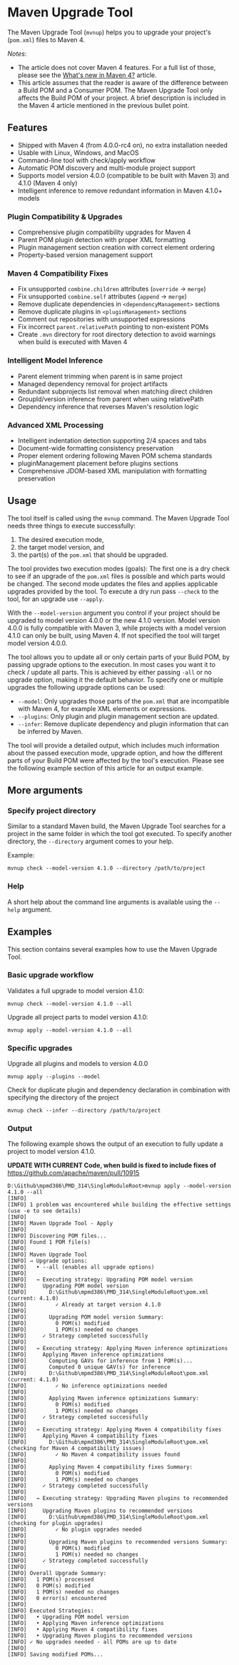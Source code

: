 # Maven Upgrade Tool

<!--
Licensed to the Apache Software Foundation (ASF) under one
or more contributor license agreements.  See the NOTICE file
distributed with this work for additional information
regarding copyright ownership.  The ASF licenses this file
to you under the Apache License, Version 2.0 (the
"License"); you may not use this file except in compliance
with the License.  You may obtain a copy of the License at

http://www.apache.org/licenses/LICENSE-2.0

Unless required by applicable law or agreed to in writing,
software distributed under the License is distributed on an
"AS IS" BASIS, WITHOUT WARRANTIES OR CONDITIONS OF ANY
KIND, either express or implied.  See the License for the
specific language governing permissions and limitations
under the License.
-->

The Maven Upgrade Tool (`mvnup`) helps you to upgrade your project's (`pom.xml`) files to Maven 4.

*Notes*:

- The article does not cover Maven 4 features.
  For a full list of those, please see the [What's new in Maven 4?](./whatsnewinmaven4.html) article.
- This article assumes that the reader is aware of the difference between a Build POM and a Consumer POM.
  The Maven Upgrade Tool only affects the Build POM of your project.
  A brief description is included in the Maven 4 article mentioned in the previous bullet point.

<!--MACRO{toc|fromDepth=2}-->

## Features

- Shipped with Maven 4 (from 4.0.0-rc4 on), no extra installation needed
- Usable with Linux, Windows, and MacOS
- Command-line tool with check/apply workflow
- Automatic POM discovery and multi-module project support
- Supports model version 4.0.0 (compatible to be built with Maven 3) and 4.1.0 (Maven 4 only)
- Intelligent inference to remove redundant information in Maven 4.1.0+ models

### Plugin Compatibility & Upgrades

- Comprehensive plugin compatibility upgrades for Maven 4
- Parent POM plugin detection with proper XML formatting
- Plugin management section creation with correct element ordering
- Property-based version management support

### Maven 4 Compatibility Fixes

- Fix unsupported `combine.children` attributes (`override` → `merge`)
- Fix unsupported `combine.self` attributes (`append` → `merge`)
- Remove duplicate dependencies in `<dependencyManagement>` sections
- Remove duplicate plugins in `<pluginManagement>` sections
- Comment out repositories with unsupported expressions
- Fix incorrect `parent.relativePath` pointing to non-existent POMs
- Create `.mvn` directory for root directory detection to avoid warnings when build is executed with Maven 4

### Intelligent Model Inference

- Parent element trimming when parent is in same project
- Managed dependency removal for project artifacts
- Redundant subprojects list removal when matching direct children
- GroupId/version inference from parent when using relativePath
- Dependency inference that reverses Maven's resolution logic

### Advanced XML Processing

- Intelligent indentation detection supporting 2/4 spaces and tabs
- Document-wide formatting consistency preservation
- Proper element ordering following Maven POM schema standards
- pluginManagement placement before plugins sections
- Comprehensive JDOM-based XML manipulation with formatting preservation

## Usage

The tool itself is called using the `mvnup` command.
The Maven Upgrade Tool needs three things to execute successfully:

1. The desired execution mode,
2. the target model version, and
3. the part(s) of the `pom.xml` that should be upgraded.

The tool provides two execution modes (goals):
The first one is a dry check to see if an upgrade of the `pom.xml` files is possible and which parts would be changed.
The second mode updates the files and applies applicable upgrades provided by the tool.
To execute a dry run pass `--check` to the tool, for an upgrade use `--apply`.

With the `--model-version` argument you control if your project should be upgraded to model version 4.0.0 or the new 4.1.0 version.
Model version 4.0.0 is fully compatible with Maven 3, while projects with a model version 4.1.0 can only be built, using Maven 4.
If not specified the tool will target model version 4.0.0.

The tool allows you to update all or only certain parts of your Build POM, by passing upgrade options to the execution.
In most cases you want it to check / update all parts.
This is achieved by either passing `-all` or no upgrade option, making it the default behavior.
To specify one or multiple upgrades the following upgrade options can be used:

- `--model`: Only upgrades those parts of the `pom.xml` that are incompatible with Maven 4, for example XML elements or expressions.
- `--plugins`: Only plugin and plugin management section are updated.
- `--infer`: Remove duplicate dependency and plugin information that can be inferred by Maven.

The tool will provide a detailed output, which includes much information about the passed execution mode, upgrade option, and how the different parts of your Build POM were affected by the tool's execution.
Please see the following example section of this article for an output example.

## More arguments

### Specify project directory

Similar to a standard Maven build, the Maven Upgrade Tool searches for a project in the same folder in which the tool got executed.
To specify another directory, the `--directory` argument comes to your help.

Example:

```
mvnup check --model-version 4.1.0 --directory /path/to/project
```

### Help

A short help about the command line arguments is available using the `--help` argument.

## Examples

This section contains several examples how to use the Maven Upgrade Tool.

### Basic upgrade workflow

Validates a full upgrade to model version 4.1.0:

```
mvnup check --model-version 4.1.0 --all
```

Upgrade all project parts to model version 4.1.0:

```
mvnup apply --model-version 4.1.0 --all
```

### Specific upgrades

Upgrade all plugins and models to version 4.0.0

```
mvnup apply --plugins --model
```

Check for duplicate plugin and dependency declaration in combination with specifying the directory of the project

```
mvnup check --infer --directory /path/to/project
```

### Output

The following example shows the output of an execution to fully update a project to model version 4.1.0.

**UPDATE WITH CURRENT Code, when build is fixed to include fixes of** https://github.com/apache/maven/pull/10915

```
D:\Github\mpmd386\PMD_314\SingleModuleRoot>mvnup apply --model-version 4.1.0 --all
[INFO]
[INFO] 1 problem was encountered while building the effective settings (use -e to see details)
[INFO]
[INFO] Maven Upgrade Tool - Apply
[INFO]
[INFO] Discovering POM files...
[INFO] Found 1 POM file(s)
[INFO]
[INFO] Maven Upgrade Tool
[INFO] → Upgrade options:
[INFO]   • --all (enables all upgrade options)
[INFO]
[INFO]   → Executing strategy: Upgrading POM model version
[INFO]     Upgrading POM model version
[INFO]       D:\Github\mpmd386\PMD_314\SingleModuleRoot\pom.xml (current: 4.1.0)
[INFO]         ✓ Already at target version 4.1.0
[INFO]
[INFO]       Upgrading POM model version Summary:
[INFO]         0 POM(s) modified
[INFO]         1 POM(s) needed no changes
[INFO]     ✓ Strategy completed successfully
[INFO]
[INFO]   → Executing strategy: Applying Maven inference optimizations
[INFO]     Applying Maven inference optimizations
[INFO]       Computing GAVs for inference from 1 POM(s)...
[INFO]       Computed 0 unique GAV(s) for inference
[INFO]       D:\Github\mpmd386\PMD_314\SingleModuleRoot\pom.xml (current: 4.1.0)
[INFO]         ✓ No inference optimizations needed
[INFO]
[INFO]       Applying Maven inference optimizations Summary:
[INFO]         0 POM(s) modified
[INFO]         1 POM(s) needed no changes
[INFO]     ✓ Strategy completed successfully
[INFO]
[INFO]   → Executing strategy: Applying Maven 4 compatibility fixes
[INFO]     Applying Maven 4 compatibility fixes
[INFO]       D:\Github\mpmd386\PMD_314\SingleModuleRoot\pom.xml (checking for Maven 4 compatibility issues)
[INFO]         ✓ No Maven 4 compatibility issues found
[INFO]
[INFO]       Applying Maven 4 compatibility fixes Summary:
[INFO]         0 POM(s) modified
[INFO]         1 POM(s) needed no changes
[INFO]     ✓ Strategy completed successfully
[INFO]
[INFO]   → Executing strategy: Upgrading Maven plugins to recommended versions
[INFO]     Upgrading Maven plugins to recommended versions
[INFO]       D:\Github\mpmd386\PMD_314\SingleModuleRoot\pom.xml (checking for plugin upgrades)
[INFO]         ✓ No plugin upgrades needed
[INFO]
[INFO]       Upgrading Maven plugins to recommended versions Summary:
[INFO]         0 POM(s) modified
[INFO]         1 POM(s) needed no changes
[INFO]     ✓ Strategy completed successfully
[INFO]
[INFO] Overall Upgrade Summary:
[INFO]   1 POM(s) processed
[INFO]   0 POM(s) modified
[INFO]   1 POM(s) needed no changes
[INFO]   0 error(s) encountered
[INFO]
[INFO] Executed Strategies:
[INFO]   • Upgrading POM model version
[INFO]   • Applying Maven inference optimizations
[INFO]   • Applying Maven 4 compatibility fixes
[INFO]   • Upgrading Maven plugins to recommended versions
[INFO] ✓ No upgrades needed - all POMs are up to date
[INFO]
[INFO] Saving modified POMs...

```

